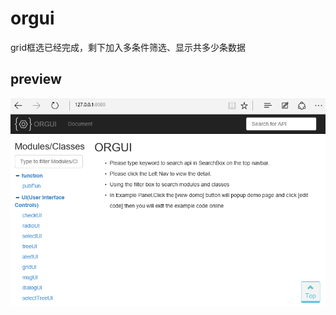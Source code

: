 # orgui
  grid框选已经完成，剩下加入多条件筛选、显示共多少条数据
## preview
  ![](https://github.com/angelop007/orgui/raw/master/png8/1.png)  

